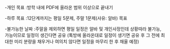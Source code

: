 
-개인 목표
:방학 내에 PDF에 올라온 범위 이상으로 끝내기

-하루 목표
:12단계까지는 평일 5문제, 주말 1문제(사유: 알바) 목표

-불가능한 날짜
:주말을 제외하면 평일 일정은 알바 및 개인사정인데 상황따라 불가능, 가능이므로 일정이 생긴다면 공유
(톡방에 올라온대로 일정이 생기면 공유 후 그 전에 최대한 미리 분량을 채우거나 여의치 않다면 일정을 마무리 한 후 채울 예정)
